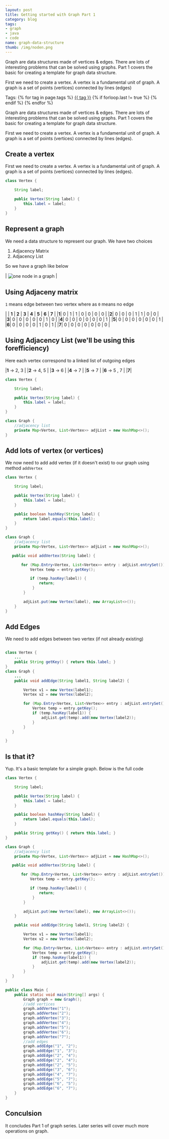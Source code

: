 ```yaml
---
layout: post
title: Getting started with Graph Part 1
category: blog
tags:
- graph
- java
- code
name: graph-data-structure
thumb: /img/noden.png
---
```


<p>Graph are data structures made of vertices & edges. There are lots of interesting problems that can be solved using graphs. Part 1 covers the basic for creating a template for graph data structure.</p>

First we need to create a vertex. A vertex is a fundamental unit of graph. A graph is a set of points (vertices) connected by lines (edges)<!-- truncate_here -->

<p>Tags: {% for tag in page.tags %} <a class="mytag" href="/tag/{{ tag }}" title="View posts tagged with &quot;{{ tag }}&quot;">{{ tag }}</a>  {% if forloop.last != true %} {% endif %} {% endfor %} </p>

Graph are data structures made of vertices & edges. There are lots of interesting problems that can be solved using graphs. Part 1 covers the basic for creating a template for graph data structure.

First we need to create a vertex. A vertex is a fundamental unit of graph. A graph is a set of points (vertices) connected by lines (edges).

## Create a vertex

First we need to create a vertex. A vertex is a fundamental unit of graph. A graph is a set of points (vertices) connected by lines (edges).

```java
class Vertex {

    String label;

    public Vertex(String label) {
        this.label = label;
    }
}
```

## Represent a graph

We need a data structure to represent our graph. We have two choices

1. Adjacency Matrix
2. Adjacency List

So we have a graph like below

| <img align="center" src="{{ root_url }}/img/noden.png" alt="one node in a graph"  /> |

## Using Adjaceny matrix

`1` means edge between two vertex where as `0` means no edge

|     | **1** | **2** | **3** | **4** | **5** | **6** | **7** |
|**1**| 0     | 1     | 1      | 0    | 0     | 0     | 0     |
|**2**| 0     |  0    | 0      | 1    | 1     | 0     | 0     |
|**3**| 0     |  0    |  0     |  0   |  0    | 1     |  0    |
|**4**|  0    |  0    |  0     |  0   | 0     |  0    | 1     |
|**5**|  0    | 0     |  0     |  0   | 0     |  0    |  1    |
|**6**|  0    |  0    |  0     |  0   |  1    |  0    | 1     |
|**7**|  0    |  0    |  0    |  0    | 0    |   0    | 0     |

## Using Adjacency List (we'll be using this forefficiency)

Here each vertex correspond to a linked list of outgoing edges

|**1** &rarr; 2, 3 |
|**2** &rarr;  4, 5 |
|**3** &rarr;  6 |
|**4** &rarr; 7 |
|**5** &rarr; 7 |
|**6** &rarr; 5 , 7 |
|**7**|


```java
class Vertex {

    String label;

    public Vertex(String label) {
        this.label = label;
    }
}

class Graph {
    //adjacency list
    private Map<Vertex, List<Vertex>> adjList = new HashMap<>();
}

```
## Add lots of vertex (or vertices)

We now need to add add vertex (if it doesn't exist) to our graph using method `addVertex`
```java
class Vertex {

    String label;

    public Vertex(String label) {
        this.label = label;
    }

    public boolean hashKey(String label) {
        return label.equals(this.label);
    }
}

class Graph {
    //adjacency list
    private Map<Vertex, List<Vertex>> adjList = new HashMap<>();

   public void addVertex(String label) {

       for (Map.Entry<Vertex, List<Vertex>> entry : adjList.entrySet()) {
           Vertex temp = entry.getKey();

           if (temp.hasKey(label)) {
               return;
            }
        }

        adjList.put(new Vertex(label), new ArrayList<>());
    }
}

```

## Add Edges

We need to add edges between two vertex (if not already existing)


```java

class Vertex {
    ...
    public String getKey() { return this.label; }
}
class Graph {
    ...
    public void addEdge(String label1, String label2) {

        Vertex v1 = new Vertex(label1);
        Vertex v2 = new Vertex(label2);

        for (Map.Entry<Vertex, List<Vertex>> entry : adjList.entrySet()) {
            Vertex temp = entry.getKey();
            if (temp.hasKey(label1)) {
                adjList.get(temp).add(new Vertex(label2));
            }
        }
   }

}
```

## Is that it?

Yup. It's a basic template for a simple graph. Below is the full code


```java
class Vertex {

    String label;

    public Vertex(String label) {
        this.label = label;
    }

    public boolean hashKey(String label) {
        return label.equals(this.label);
    }

    public String getKey() { return this.label; }
}

class Graph {
    //adjacency list
    private Map<Vertex, List<Vertex>> adjList = new HashMap<>();

   public void addVertex(String label) {

       for (Map.Entry<Vertex, List<Vertex>> entry : adjList.entrySet()) {
           Vertex temp = entry.getKey();

           if (temp.hasKey(label)) {
               return;
            }
        }

        adjList.put(new Vertex(label), new ArrayList<>());
    }

    public void addEdge(String label1, String label2) {

        Vertex v1 = new Vertex(label1);
        Vertex v2 = new Vertex(label2);

        for (Map.Entry<Vertex, List<Vertex>> entry : adjList.entrySet()) {
            Vertex temp = entry.getKey();
            if (temp.hasKey(label1)) {
                adjList.get(temp).add(new Vertex(label2));
            }
        }
   }
}

public class Main {
    public static void main(String[] args) {
        Graph graph = new Graph();
        //add vertices
        graph.addVertex("1");
        graph.addVertex("2");
        graph.addVertex("3");
        graph.addVertex("4");
        graph.addVertex("5");
        graph.addVertex("6");
        graph.addVertex("7");
        //add edges
        graph.addEdge("1", "2");
        graph.addEdge("1", "3");
        graph.addEdge("2", "4");
        graph.addEdge("2", "4");
        graph.addEdge("2", "5");
        graph.addEdge("3", "6");
        graph.addEdge("4", "7");
        graph.addEdge("5", "7");
        graph.addEdge("6", "5");
        graph.addEdge("6", "7");
    }
}
```

## Conculsion

It concludes Part 1 of graph series. Later series will cover much more operations on graph.
